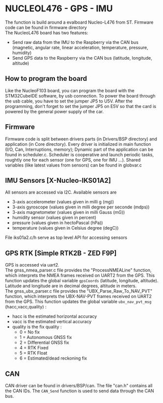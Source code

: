 # NUCLEOL476 - GPS - IMU

The function is build around a evalboard Nucleo-L476 from ST. Firmware code can be found in firmware directory\
The NucleoL476 board has two features:
* Send raw data from the IMU to the Raspberry via the CAN bus (magnetic, angular rate, linear acceleration, temperature, pressure, humidity)
* Send GPS data to the Raspberry via the CAN bus (latitude, longitude, altitude)

## How to program the board 

Like the NucleoF103 board, you can program the board with the STM32CubeIDE software, by usb connection. To power the board through the usb cable, you have to set the jumper JP5 to U5V. After the programming, don't forget to set the jumper JP5 on E5V so that the card is powered by the general power supply of the car.

## Firmware

Firmware code is split between drivers parts (in Drivers/BSP directory) and application (in Core directory). Every driver is initialized in main function (I/O, Can, Interruptions, memory); Dynamic part of the application can be found in scheduler.c. Scheduler is cooperative and launch periodic tasks, roughtly one for each sensor (one for GPS, one for IMU ...). Shared variables (like latest values from sensors) can be found in globvar.c

## IMU Sensors [X-Nucleo-IKS01A2]

All sensors are accessed via I2C. Available sensors are 
- 3-axis accelerometer (values given in milli g (mg))
- 3-axis gyroscope (values given in milli degree per seconde (mdps))
- 3-axis magnetometer (values given in milli Gauss (mG))
- humidity sensor (values given in percent)
- pressure (values given in hectoPascal (hPa))
- temperature (values given in Celsius degree (degC))

File iks01a2.c/h serve as top level API for accessing sensors

## GPS RTK [Simple RTK2B - ZED F9P]

GPS is accessed via uart2.\
The gnss_nmea_parser.c file provides the "ProcessNMEALine" function, which interprets the NMEA frames received on UART2 from the GPS. This function updates the global variable `gpsCoords` (latitude, longitude, altitude). Latitude and longitude are in decimal degrees, altitude in meters.\
The gnss_ubx_parser.c file provides the "UBX_Parse_Raw_To_NAV_PVT" function, which interprets the UBX-NAV-PVT frames received on UART2 from the GPS. This function updates the global variable `ubx_nav_pvt_msg` (hacc,vacc,quality) :
* hacc is the estimated horizontal accuracy 
* vacc is the estimated vertical accuracy 
* quality is the fix quality : 
  - 0 = No fix
  - 1 = Autonomous GNSS fix
  - 2 = Differential GNSS fix
  - 4 = RTK Fixed
  - 5 = RTK Float
  - 6 = Estimated/dead reckoning fix


## CAN

CAN driver can be found in drivers/BSP/can. The file "can.h" contains all the CAN IDs. The `CAN_Send` function is used to send data through the CAN bus.
